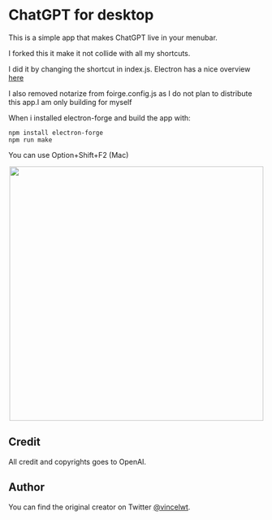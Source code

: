 # ChatGPT for desktop
This is a simple app that makes ChatGPT live in your menubar.

I forked this it make it not collide with all my shortcuts. 

I did it by changing the shortcut in index.js. Electron has a nice overview [here](https://www.electronjs.org/docs/latest/api/accelerator) 

I also removed notarize from foirge.config.js as I do not plan to distribute this app.I am only building for myself

When i installed electron-forge and build the app with:

```
npm install electron-forge
npm run make
```


You can use Option+Shift+F2 (Mac)


<p align="center">
  <img src="./images/screenshot.jpeg" width="500">
</p>

## Credit

All credit and copyrights goes to OpenAI.

## Author

You can find the original creator on Twitter [@vincelwt](https://twitter.com/vincelwt).
